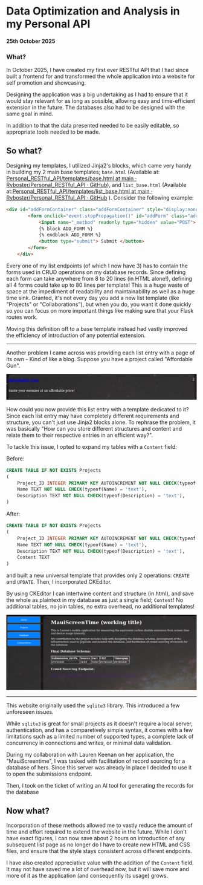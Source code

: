 # Data Optimization and Analysis in my Personal API

#### 25th October 2025

### What?

In October 2025, I have created my first ever RESTful API that I had since built a frontend for and transformed the whole application into a website for self promotion and showcasing.

Designing the application was a big undertaking as I had to ensure that it would stay relevant for as long as possible, allowing easy and time-efficient extension in the future. The databases also had to be designed with the same goal in mind.

In addition to that the data presented needed to be easily editable, so appropriate tools needed to be made.

## So what?

Designing my templates, I utilized Jinja2's blocks, which came very handy in building my 2 main base templates; `base.html` (Available at: [Personal_RESTful_API/templates/base.html at main · Ryboster/Personal_RESTful_API · GitHub](https://github.com/Ryboster/Personal_RESTful_API/blob/main/templates/base.html)), and `list_base.html` (Available at:[Personal_RESTful_API/templates/list_base.html at main · Ryboster/Personal_RESTful_API · GitHub](https://github.com/Ryboster/Personal_RESTful_API/blob/main/templates/list_base.html) ). Consider the following example:

```html
<div id="addFormContainer" class="addFormContainer" style="display:none;" onclick="this.style.display = 'none'">
        <form onclick="event.stopPropagation()" id="addForm" class="addForm" method="POST">
            <input name="_method" readonly type="hidden" value="POST">
            {% block ADD_FORM %}
            {% endblock ADD_FORM %}
            <button type="submit"> Submit </button>
        </form>
    </div>
```

Every one of my list endpoints (of which I now have 3) has to contain the forms used in CRUD operations on my database records. Since defining each form can take anywhere from 8 to 20 lines (in HTML alone!), defining all 4 forms could take up to 80 lines per template! This is a huge waste of space at the impediment of readability and maintainability as well as a huge time sink. Granted, it's not every day you add a new list template (like "Projects" or "Collaborations"), but when you do, you want it done quickly so you can focus on more important things like making sure that your Flask routes work.

Moving this definition off to a base template instead had vastly improved the efficiency of introduction of any potential extension.

---

Another problem I came across was providing each list entry with a page of its own - Kind of like a blog. Suppose you have a project called "Affordable Gun".

![](assets/2025-10-25-08-53-38-image.png)

How could you now provide this list entry with a template dedicated to it? Since each list entry may have completely different requirements and structure, you can't just use Jinja2 blocks alone. To rephrase the problem, it was basically "How can you store different structures and content and relate them to their respective entries in an efficient way?". 

To tackle this issue, I opted to expand my tables with a `Content` field:

Before:

```sql
CREATE TABLE IF NOT EXISTS Projects
(
    Project_ID INTEGER PRIMARY KEY AUTOINCREMENT NOT NULL CHECK(typeof(Project_ID) = 'integer'),
    Name TEXT NOT NULL CHECK(typeof(Name) = 'text'),
    Description TEXT NOT NULL CHECK(typeof(Description) = 'text'),
)
```

After:

```sql
CREATE TABLE IF NOT EXISTS Projects
(
    Project_ID INTEGER PRIMARY KEY AUTOINCREMENT NOT NULL CHECK(typeof(Project_ID) = 'integer'),
    Name TEXT NOT NULL CHECK(typeof(Name) = 'text'),
    Description TEXT NOT NULL CHECK(typeof(Description) = 'text'),
    Content TEXT
)
```

and built a new universal template that provides only 2 operations: `CREATE` and `UPDATE`. Then, I incorporated CKEditor. 

By using CKEditor I can intertwine content and structure (in html), and save the whole as plaintext in my database as just a single field; `Content`! No additional tables, no join tables, no extra overhead, no additional templates!

![](assets/2025-10-25-09-12-22-image.png)

---

This website originally used the `sqlite3` library. This introduced a few unforeseen issues. 

While `sqlite3` is great for small projects as it doesn't require a local server, authentication, and has a comparetively simple syntax, it comes with a few limitations such as a limited number of supported types, a complete lack of concurrency in connections and writes, or minimal data validation. 

During my collaboration with Lauren Keenan on her application, the "MauiScreentime", I was tasked with facilitation of record sourcing for a database of hers. Since this server was already in place I decided to use it to open the submissions endpoint.

Then, I took on the ticket of writing an AI tool for generating the records for the database





## Now what?

Incorporation of these methods allowed me to vastly reduce the amount of time and effort required to extend the website in the future. While I don't have exact figures, I can now save about 2 hours on introduction of any subsequent list page as no longer do I have to create new HTML and CSS files, and ensure that the style stays consistent across different endpoints. 

I have also created appreciative value with the addition of the `Content` field. It may not have saved me a lot of overhead now, but it will save more and more of it as the application (and consequently its usage) grows.
